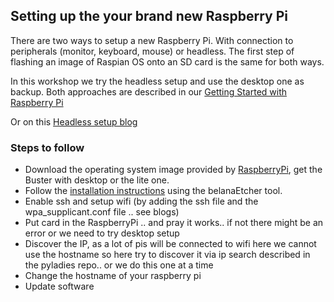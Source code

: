 ## Setting up the your brand new Raspberry Pi

There are two ways to setup a new Raspberry Pi. With connection to peripherals (monitor, keyboard, mouse) or headless.
The first step of flashing an image of Raspian OS onto an SD card is the same for both ways.

In this workshop we try the headless setup and use the desktop one as backup.
Both approaches are described in our [Getting Started with Raspberry Pi](https://github.com/pyladieshamburg/getting-started-raspberry-pi/blob/master/pisetup/raspberry-pi-setup.md)

Or on this [Headless setup blog](https://desertbot.io/blog/headless-raspberry-pi-4-ssh-wifi-setup)

### Steps to follow

- Download the operating system image provided by [RaspberryPi](https://www.raspberrypi.org/downloads/raspbian/), get the Buster with desktop or the lite one.
- Follow the [installation instructions](https://www.raspberrypi.org/documentation/installation/installing-images/README.md) using the belanaEtcher tool.
- Enable ssh and setup wifi (by adding the ssh file and the wpa_supplicant.conf file .. see blogs)
- Put card in the RaspberryPi .. and pray it works.. if not there might be an error or we need to try desktop setup
- Discover the IP, as a lot of pis will be connected to wifi here we cannot use the hostname so here try to discover it via ip search described in the pyladies repo.. or we do this one at a time
- Change the hostname of your raspberry pi
- Update software

